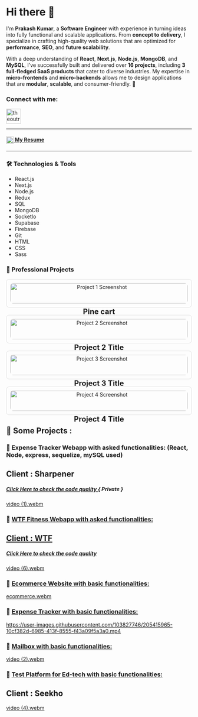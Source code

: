 # Hi there 👋  

I'm **Prakash Kumar**, a **Software Engineer** with experience in turning ideas into fully functional and scalable applications. From **concept to delivery**, I specialize in crafting high-quality web solutions that are optimized for **performance**, **SEO**, and **future scalability**.  

With a deep understanding of **React**, **Next.js**, **Node.js**, **MongoDB**, and **MySQL**, I’ve successfully built and delivered over **16 projects**, including **3 full-fledged SaaS products** that cater to diverse industries. My expertise in **micro-frontends** and **micro-backends** allows me to design applications that are **modular**, **scalable**, and consumer-friendly. 🚀  


<h3 align="left">Connect with me:</h3>
<p align="left">
  <a href="https://www.linkedin.com/in/prakash-kumar-mishra/" target="blank"><img align="center" src="https://upload.wikimedia.org/wikipedia/commons/thumb/8/81/LinkedIn_icon.svg/2048px-LinkedIn_icon.svg.png" alt="theoutrace" height="40" width="40" /></a>
</p>
<hr>
<p align="left">
<h4><a href="https://docs.google.com/document/d/1AVgCaRgWib4mZKEAkpJ0_aF8YWX1MWE-aPJ7QsQn__o/edit?usp=sharing" target="blank"><img align="center" src="https://cdn-icons-png.flaticon.com/512/1132/1132540.png" alt="prakashkumar_imw" height="20" width="20" /> My Resume </a></h4>
</p>

<hr>

### 🛠️ Technologies & Tools  

- React.js
- Next.js  
- Node.js  
- Redux  
- SQL  
- MongoDB
- SocketIo  
- Supabase  
- Firebase  
- Git  
- HTML  
- CSS  
- Sass

### 🚀 Professional Projects 

<div style="display: grid; grid-template-columns: repeat(auto-fit, minmax(300px, 1fr)); gap: 20px;">

  <!-- Project 1 -->
  <div style="border: 1px solid #ddd; border-radius: 8px; padding: 10px; text-align: center;">
    <a href="https://example.com/project-1" target="_blank" style="text-decoration: none; color: inherit;">
      <img src="https://prakashdevelops.netlify.app/_next/image?url=%2Fassets%2Fimages%2FpinecartMkt.png&w=828&q=75" alt="Project 1 Screenshot" style="width: 100%; border-radius: 8px; margin-bottom: 10px;" />
      <h3 style="margin: 0; font-size: 1.25rem;">Pine cart</h3>
    </a>
  </div>

  <!-- Project 2 -->
  <div style="border: 1px solid #ddd; border-radius: 8px; padding: 10px; text-align: center;">
    <a href="https://example.com/project-2" target="_blank" style="text-decoration: none; color: inherit;">
      <img src="https://via.placeholder.com/600x400" alt="Project 2 Screenshot" style="width: 100%; border-radius: 8px; margin-bottom: 10px;" />
      <h3 style="margin: 0; font-size: 1.25rem;">Project 2 Title</h3>
    </a>
  </div>

  <!-- Project 3 -->
  <div style="border: 1px solid #ddd; border-radius: 8px; padding: 10px; text-align: center;">
    <a href="https://example.com/project-3" target="_blank" style="text-decoration: none; color: inherit;">
      <img src="https://via.placeholder.com/600x400" alt="Project 3 Screenshot" style="width: 100%; border-radius: 8px; margin-bottom: 10px;" />
      <h3 style="margin: 0; font-size: 1.25rem;">Project 3 Title</h3>
    </a>
  </div>

  <!-- Project 4 -->
  <div style="border: 1px solid #ddd; border-radius: 8px; padding: 10px; text-align: center;">
    <a href="https://example.com/project-4" target="_blank" style="text-decoration: none; color: inherit;">
      <img src="https://via.placeholder.com/600x400" alt="Project 4 Screenshot" style="width: 100%; border-radius: 8px; margin-bottom: 10px;" />
      <h3 style="margin: 0; font-size: 1.25rem;">Project 4 Title</h3>
    </a>
  </div>
  
</div>


<h2>🚧 Some Projects : </h2>

<h3>🐾 Expense Tracker Webapp with asked functionalities: (React, Node, express, sequelize, mySQL used)</> </h3>
  <h2>Client : Sharpener</h2>
  <h5> <a href='https://github.com/Theoutrace/MERN-Expense-Tracker' target="_blank" > Click Here to check the code quality </a> { Private } </h5>

[video (1).webm](https://user-images.githubusercontent.com/103827746/216388048-0907b0b8-f321-4bf4-9f31-259b8573ede6.webm)


<h3>🐾 <a href='https://cozy-panda-d162bb.netlify.app' target="_blank">WTF Fitness Webapp with asked functionalities:</> </h3>
  <h2>Client : WTF</h2>
  <h5> <a href='https://github.com/Theoutrace/WTF-fitness-platform-' target="_blank" > Click Here to check the code quality </a></h5>

[video (6).webm](https://user-images.githubusercontent.com/103827746/210090487-eb052f0d-a767-4a6c-b414-84dbbf18d2a9.webm)


<h3>🐾 <a href='https://63a48985c1cc694ae5166206--frabjous-hamster-8015db.netlify.app/' target="_blank">Ecommerce Website with basic functionalities:</a> </h3>

[ecommerce.webm](https://user-images.githubusercontent.com/103827746/205415880-2e84a8c1-e54b-4b6e-a721-ceb9155f5423.webm)


<h3>🐾 <a href='https://bespoke-croissant-af0a06.netlify.app/'> Expense Tracker with basic functionalities: </a> </h3>


https://user-images.githubusercontent.com/103827746/205415965-10cf382d-6985-413f-8555-f43a09f5a3a0.mp4



<h3>🐾 <a href='https://cool-frangollo-2ece8b.netlify.app/'> Mailbox with basic functionalities: </a></h3>


[video (2).webm](https://user-images.githubusercontent.com/103827746/205416066-f9a7a94b-15d8-4a8d-a5c6-59d240c90f4d.webm)


<h3>🐾 <a href='https://63a3457dbc886544a0eee42b--darling-salamander-183c0f.netlify.app/' target="_blank">Test Platform for Ed-tech with basic functionalities:</a> </h3>
<h2>Client : Seekho</h2>
  
[video (4).webm](https://user-images.githubusercontent.com/103827746/208776349-7d5fec12-2c34-469d-81f8-abd4cbc5de80.webm)


